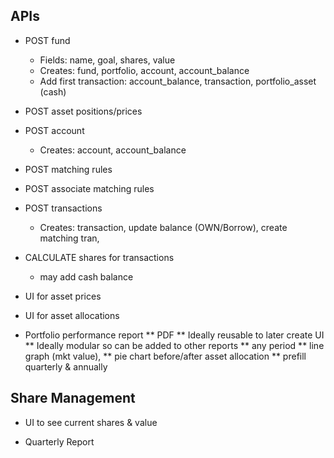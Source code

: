 
## APIs

* POST fund
    * Fields: name, goal, shares, value
    * Creates: fund, portfolio, account, account_balance
    * Add first transaction: account_balance, transaction, portfolio_asset (cash)

* POST asset positions/prices

* POST account
    * Creates: account, account_balance

* POST matching rules
* POST associate matching rules

* POST transactions
    * Creates: transaction, update balance (OWN/Borrow), create matching tran, 
  
* CALCULATE shares for transactions
    * may add cash balance


* UI for asset prices
* UI for asset allocations

* Portfolio performance report
** PDF
** Ideally reusable to later create UI
** Ideally modular so can be added to other reports
** any period
** line graph (mkt value), 
** pie chart before/after asset allocation
** prefill quarterly & annually

## Share Management

* UI to see current shares & value

* Quarterly Report

